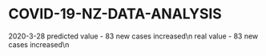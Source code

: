 # COVID-19-NZ-DATA-ANALYSIS

2020-3-28 predicted value - 83 new cases increased\n
          real value      - 83 new cases increased\n
